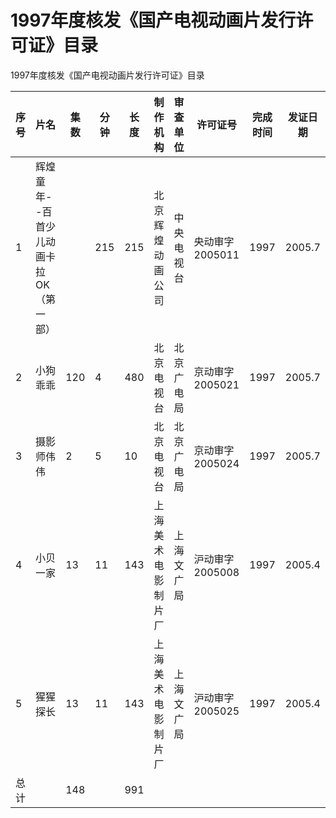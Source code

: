 # 1997年度核发《国产电视动画片发行许可证》目录
  1997年度核发《国产电视动画片发行许可证》目录
  
| 序号 | 片名                                   | 集数 | 分钟 | 长度 | 制作机构           | 审查单位   | 许可证号        | 完成时间 | 发证日期 |
| ---- | -------------------------------------- | ---- | ---- | ---- | ------------------ | ---------- | --------------- | -------- | -------- |
| 1    | 辉煌童年--百首少儿动画卡拉OK（第一部） |      | 215  | 215  | 北京辉煌动画公司   | 中央电视台 | 央动审字2005011 | 1997     | 2005.7   |
| 2    | 小狗乖乖                               | 120  | 4    | 480  | 北京电视台         | 北京广电局 | 京动审字2005021 | 1997     | 2005.7   |
| 3    | 摄影师伟伟                             | 2    | 5    | 10   | 北京电视台         | 北京广电局 | 京动审字2005024 | 1997     | 2005.7   |
| 4    | 小贝一家                               | 13   | 11   | 143  | 上海美术电影制片厂 | 上海文广局 | 沪动审字2005008 | 1997     | 2005.4   |
| 5    | 猩猩探长                               | 13   | 11   | 143  | 上海美术电影制片厂 | 上海文广局 | 沪动审字2005025 | 1997     | 2005.4   |
| 总计 |                                        | 148  |      | 991  |